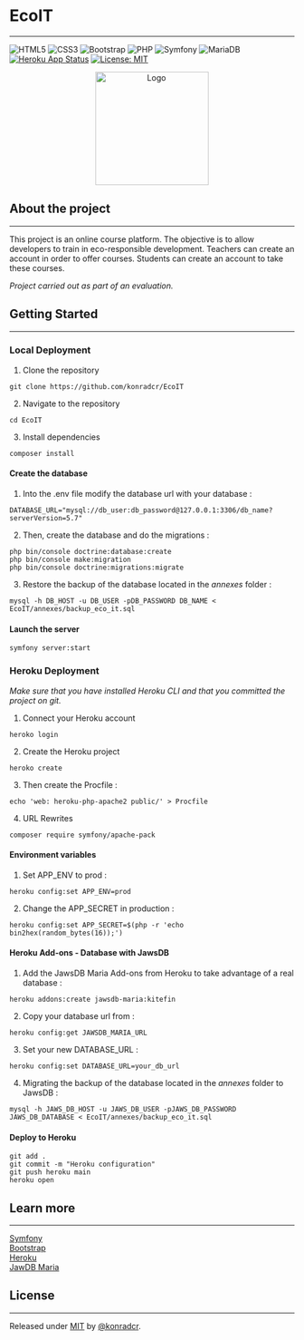 # EcoIT
***
![HTML5](https://img.shields.io/badge/html5-%23E34F26.svg?logo=html5&logoColor=white)
![CSS3](https://img.shields.io/badge/css3-%231572B6.svg?logo=css3&logoColor=white)
![Bootstrap](https://img.shields.io/badge/bootstrap-%23563D7C.svg?logo=bootstrap&logoColor=white)
![PHP](https://img.shields.io/badge/php-%23777BB4.svg?logo=php&logoColor=white)
![Symfony](https://img.shields.io/badge/symfony-%23000000.svg?logo=symfony&logoColor=white)
![MariaDB](https://img.shields.io/badge/MariaDB-003545?logo=mariadb&logoColor=white)
[![Heroku App Status](http://heroku-shields.herokuapp.com/eco-it)](https://eco-it.herokuapp.com)
[![License: MIT](https://img.shields.io/badge/License-MIT-yellow.svg)](https://opensource.org/licenses/MIT)

<div align="center">
    <a href="https://eco-it.herokuapp.com/"><img src="public/img/logo.svg" alt="Logo" height="200"></a>
</div>

## About the project
***
This project is an online course platform. The objective is to allow developers to train in eco-responsible development. Teachers can create an account in order to offer courses. Students can create an account to take these courses.  

_Project carried out as part of an evaluation._


## Getting Started
***
### Local Deployment
1. Clone the repository
```
git clone https://github.com/konradcr/EcoIT
```
2. Navigate to the repository
```
cd EcoIT
```
3. Install dependencies
```
composer install
```
#### Create the database
1. Into the .env file modify the database url with your database :
```
DATABASE_URL="mysql://db_user:db_password@127.0.0.1:3306/db_name?serverVersion=5.7"
```
2. Then, create the database and do the migrations :
```
php bin/console doctrine:database:create
php bin/console make:migration
php bin/console doctrine:migrations:migrate
```
3. Restore the backup of the database located in the _annexes_ folder :
```
mysql -h DB_HOST -u DB_USER -pDB_PASSWORD DB_NAME < EcoIT/annexes/backup_eco_it.sql
```
#### Launch the server
```
symfony server:start
```

### Heroku Deployment
_Make sure that you have installed Heroku CLI and that you committed the project on git._
1. Connect your Heroku account
```
heroko login
```
2. Create the Heroku project
```
heroko create
```
3. Then create the Procfile :
```
echo 'web: heroku-php-apache2 public/' > Procfile
```
4. URL Rewrites
```
composer require symfony/apache-pack
```
#### Environment variables
1. Set APP_ENV to prod :
```
heroku config:set APP_ENV=prod
```
2. Change the APP_SECRET in production :
```
heroku config:set APP_SECRET=$(php -r 'echo bin2hex(random_bytes(16));')
```
#### Heroku Add-ons - Database with JawsDB
1. Add the JawsDB Maria Add-ons from Heroku to take advantage of a real database :
```
heroku addons:create jawsdb-maria:kitefin
```
2. Copy your database url from :
```
heroku config:get JAWSDB_MARIA_URL
```
3. Set your new DATABASE_URL :
```
heroku config:set DATABASE_URL=your_db_url
```
4. Migrating the backup of the database located in the _annexes_ folder to JawsDB :
```
mysql -h JAWS_DB_HOST -u JAWS_DB_USER -pJAWS_DB_PASSWORD JAWS_DB_DATABASE < EcoIT/annexes/backup_eco_it.sql
```
#### Deploy to Heroku
```
git add .
git commit -m "Heroku configuration"
git push heroku main
heroku open
```
## Learn more
***

[Symfony](https://symfony.com)  
[Bootstrap](https://getbootstrap.com)   
[Heroku](https://heroku.com)  
[JawDB Maria](https://www.jawsdb.com/docs/)  

## License
***

Released under [MIT](https://opensource.org/licenses/MIT) by [@konradcr](https://github.com/konradcr).
